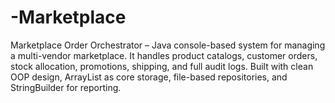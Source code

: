 # -Marketplace
Marketplace Order Orchestrator – Java console-based system for managing a multi-vendor marketplace.   It handles product catalogs, customer orders, stock allocation, promotions, shipping, and full audit logs.   Built with clean OOP design, ArrayList as core storage, file-based repositories, and StringBuilder for reporting.  
